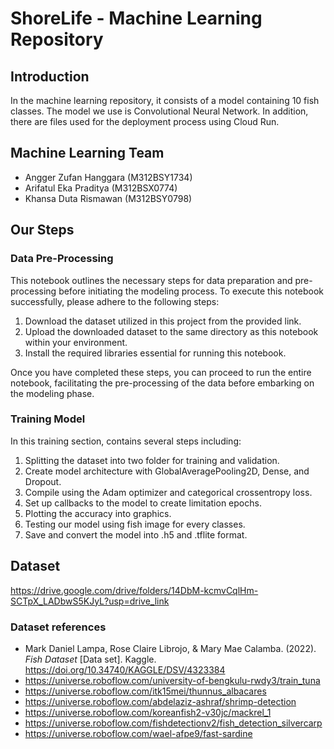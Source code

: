 # ShoreLife - Machine Learning Repository

## Introduction
In the machine learning repository, it consists of a model containing 10 fish classes. The model we use is Convolutional Neural Network. In addition, there are files used for the deployment process using Cloud Run.

## Machine Learning Team
- Angger Zufan Hanggara (M312BSY1734)
- Arifatul Eka Praditya (M312BSX0774)
- Khansa Duta Rismawan  (M312BSY0798)

## Our Steps
### Data Pre-Processing
This notebook outlines the necessary steps for data preparation and pre-processing before initiating the modeling process. To execute this notebook successfully, please adhere to the following steps:

1. Download the dataset utilized in this project from the provided link.
2. Upload the downloaded dataset to the same directory as this notebook within your environment.
3. Install the required libraries essential for running this notebook.

Once you have completed these steps, you can proceed to run the entire notebook, facilitating the pre-processing of the data before embarking on the modeling phase.

### Training Model
In this training section, contains several steps including:
1. Splitting the dataset into two folder for training and validation.
2. Create model architecture with GlobalAveragePooling2D, Dense, and Dropout.
3. Compile using the Adam optimizer and categorical crossentropy loss.
4. Set up callbacks to the model to create limitation epochs.
5. Plotting the accuracy into graphics.
6. Testing our model using fish image for every classes.
7. Save and convert the model into .h5 and .tflite format.


## Dataset
https://drive.google.com/drive/folders/14DbM-kcmvCqlHm-SCTpX_LADbwS5KJyL?usp=drive_link

### Dataset references
- Mark Daniel Lampa, Rose Claire Librojo, &amp; Mary Mae Calamba. (2022). <i>Fish Dataset</i> [Data set]. Kaggle. https://doi.org/10.34740/KAGGLE/DSV/4323384
- https://universe.roboflow.com/university-of-bengkulu-rwdy3/train_tuna
- https://universe.roboflow.com/itk15mei/thunnus_albacares
- https://universe.roboflow.com/abdelaziz-ashraf/shrimp-detection
- https://universe.roboflow.com/koreanfish2-v30jc/mackrel_1
- https://universe.roboflow.com/fishdetectionv2/fish_detection_silvercarp
- https://universe.roboflow.com/wael-afpe9/fast-sardine
